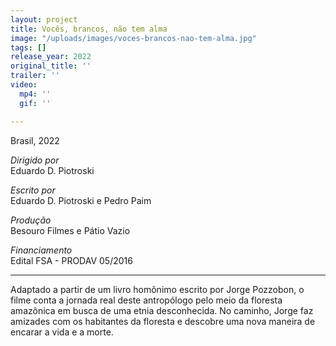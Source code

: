 ```yaml
---
layout: project
title: Vocês, brancos, não tem alma
image: "/uploads/images/voces-brancos-nao-tem-alma.jpg"
tags: []
release_year: 2022
original_title: ''
trailer: ''
video:
  mp4: ''
  gif: ''

---
```

Brasil, 2022

_Dirigido por_  
Eduardo D. Piotroski

_Escrito por_  
Eduardo D. Piotroski e Pedro Paim

_Produção_  
Besouro Filmes e Pátio Vazio

_Financiamento_  
Edital FSA - PRODAV 05/2016

***

Adaptado a partir de um livro homônimo escrito por Jorge Pozzobon, o filme conta a jornada real deste antropólogo pelo meio da floresta amazônica em busca de uma etnia desconhecida. No caminho, Jorge faz amizades com os habitantes da floresta e descobre uma nova maneira de encarar a vida e a morte.
